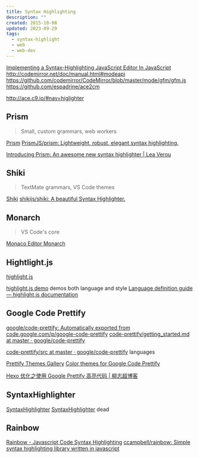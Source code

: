 ```yaml
---
title: Syntax Highlighting
description: ""
created: 2015-10-08
updated: 2023-09-29
tags:
  - syntax-highlight
  - web
  - web-dev
---
```


[Implementing a Syntax-Highlighting JavaScript Editor In JavaScript](http://codemirror.net/1/story.html)
http://codemirror.net/doc/manual.html#modeapi
https://github.com/codemirror/CodeMirror/blob/master/mode/gfm/gfm.js
https://github.com/espadrine/ace2cm

http://ace.c9.io/#nav=higlighter

## Prism

> Small, custom grammars, web workers

[Prism](https://prismjs.com/)
[PrismJS/prism: Lightweight, robust, elegant syntax highlighting.](https://github.com/PrismJS/prism)

[Introducing Prism: An awesome new syntax highlighter | Lea Verou](http://lea.verou.me/2012/07/introducing-prism-an-awesome-new-syntax-highlighter/)

## Shiki

> TextMate grammars, VS Code themes

[Shiki](https://shiki.matsu.io/)
[shikijs/shiki: A beautiful Syntax Highlighter.](https://github.com/shikijs/shiki)

## Monarch

> VS Code's core

[Monaco Editor Monarch](https://microsoft.github.io/monaco-editor/monarch.html)

## Hightlight.js

[highlight.js](https://highlightjs.org/)

[highlight.js demo](https://highlightjs.org/static/demo/) demos both language and style
[Language definition guide — highlight.js documentation](http://highlightjs.readthedocs.org/en/latest/language-guide.html)

## Google Code Prettify

[google/code-prettify: Automatically exported from code.google.com/p/google-code-prettify](https://github.com/google/code-prettify)
[code-prettify/getting_started.md at master · google/code-prettify](https://github.com/google/code-prettify/blob/master/docs/getting_started.md)

[code-prettify/src at master · google/code-prettify](https://github.com/google/code-prettify/tree/master/src) languages

[Prettify Themes Gallery](https://rawgit.com/google/code-prettify/master/styles/index.html)
[Color themes for Google Code Prettify](http://jmblog.github.io/color-themes-for-google-code-prettify/)

[Hexo 优化之使用 Google Prettify 高亮代码 | 柳志超博客](https://liuzhichao.com/2016/hexo-use-prettify-to-highlight-code.html)

## SyntaxHighlighter

[SyntaxHighlighter](https://github.com/syntaxhighlighter)
[SyntaxHighlighter](http://alexgorbatchev.com/SyntaxHighlighter/) dead

## Rainbow

[Rainbow - Javascript Code Syntax Highlighting](https://craig.is/making/rainbows)
[ccampbell/rainbow: Simple syntax highlighting library written in javascript](https://github.com/ccampbell/rainbow)
